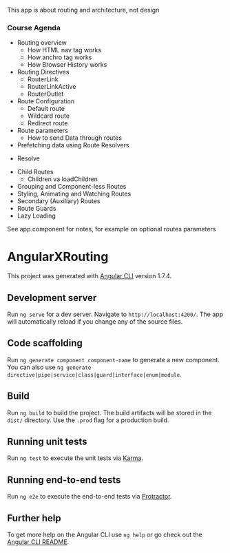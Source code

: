 
This app is about routing and architecture, not design

### Course Agenda
* Routing overview
  - How HTML nav tag works
  - How anchro tag works
  - How Browser History works
* Routing Directives
  - RouterLink
  - RouterLinkActive
  - RouterOutlet
* Route Configuration
  - Default route
  - Wildcard route
  - Redirect route
* Route parameters
  - How to send Data through routes
* Prefetching data using Route Resolvers
 - Resolve
* Child Routes
  - Children va loadChildren
* Grouping and Component-less Routes
* Styling, Animating and Watching Routes
* Secondary (Auxiliary) Routes
* Route Guards
* Lazy Loading

See app.component for notes, for example on optional routes parameters

# AngularXRouting

This project was generated with [Angular CLI](https://github.com/angular/angular-cli) version 1.7.4.

## Development server

Run `ng serve` for a dev server. Navigate to `http://localhost:4200/`. The app will automatically reload if you change any of the source files.

## Code scaffolding

Run `ng generate component component-name` to generate a new component. You can also use `ng generate directive|pipe|service|class|guard|interface|enum|module`.

## Build

Run `ng build` to build the project. The build artifacts will be stored in the `dist/` directory. Use the `-prod` flag for a production build.

## Running unit tests

Run `ng test` to execute the unit tests via [Karma](https://karma-runner.github.io).

## Running end-to-end tests

Run `ng e2e` to execute the end-to-end tests via [Protractor](http://www.protractortest.org/).

## Further help

To get more help on the Angular CLI use `ng help` or go check out the [Angular CLI README](https://github.com/angular/angular-cli/blob/master/README.md).
